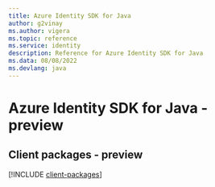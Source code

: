 ```yaml
---
title: Azure Identity SDK for Java
author: g2vinay
ms.author: vigera
ms.topic: reference
ms.service: identity
description: Reference for Azure Identity SDK for Java
ms.data: 08/08/2022
ms.devlang: java
---
```

# Azure Identity SDK for Java - preview

## Client packages - preview
[!INCLUDE [client-packages](identity-client-index.md)]